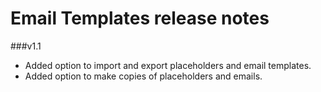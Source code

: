 Email Templates release notes
==========================

###v1.1
* Added option to import and export placeholders and email templates.
* Added option to make copies of placeholders and emails.